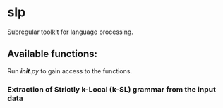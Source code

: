 # slp

Subregular toolkit for language processing.

## Available functions:
Run ___init__.py_ to gain access to the functions.

### Extraction of Strictly k-Local (k-SL) grammar from the input data
